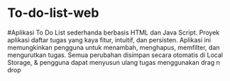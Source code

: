 # To-do-list-web

#Aplikasi To Do List sederhanda berbasis HTML dan Java Script. Proyek aplikasi daftar tugas yang kaya fitur, intuitif, dan persisten. Aplikasi ini memungkinkan pengguna untuk menambah, menghapus, memfilter, dan mengurutkan tugas. Semua perubahan disimpan secara otomatis di Local Storage, & pengguna dapat menyusun ulang tugas menggunakan drag n drop

